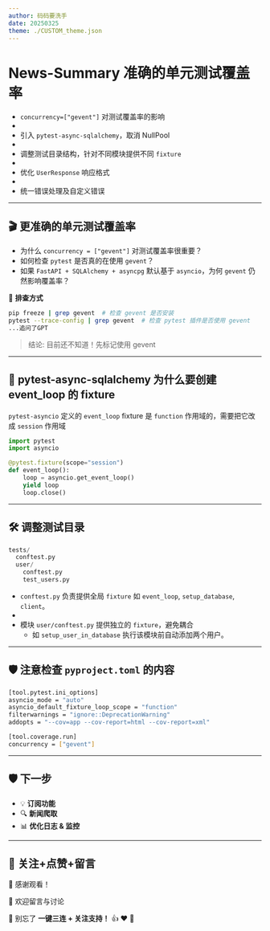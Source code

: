 ```yaml
---
author: 码码要洗手
date: 20250325
theme: ./CUSTOM_theme.json
---
```


# News-Summary 准确的单元测试覆盖率

- `concurrency=["gevent"]` 对测试覆盖率的影响
-
- 引入 `pytest-async-sqlalchemy`，取消 NullPool
-
- 调整测试目录结构，针对不同模块提供不同 `fixture`
-
- 优化 `UserResponse` 响应格式
-
- 统一错误处理及自定义错误

---

## 🎬 **更准确的单元测试覆盖率**

- 为什么 `concurrency = ["gevent"]` 对测试覆盖率很重要？
- 如何检查 `pytest` 是否真的在使用 `gevent`？
- 如果 `FastAPI + SQLAlchemy + asyncpg` 默认基于 `asyncio`，为何 `gevent` 仍然影响覆盖率？

📌 **排查方式**

```sh
pip freeze | grep gevent  # 检查 gevent 是否安装
pytest --trace-config | grep gevent  # 检查 pytest 插件是否使用 gevent
...追问了GPT
```

> 结论: 目前还不知道！先标记使用 gevent

---

## 🤔 **pytest-async-sqlalchemy 为什么要创建 event_loop 的 fixture**

`pytest-asyncio` 定义的 `event_loop` fixture 是 `function` 作用域的，需要把它改成 `session` 作用域

```python
import pytest
import asyncio

@pytest.fixture(scope="session")
def event_loop():
    loop = asyncio.get_event_loop()
    yield loop
    loop.close()
```

---

## 🛠 **调整测试目录**

```python
tests/
  conftest.py
  user/
    conftest.py
    test_users.py
```

- `conftest.py` 负责提供全局 `fixture` 如 `event_loop`, `setup_database`, `client`。
-
- 模块 `user/conftest.py` 提供独立的 `fixture`，避免耦合
  - 如 `setup_user_in_database` 执行该模块前自动添加两个用户。

---

## 🛡 **注意检查 `pyproject.toml` 的内容**

```sh
[tool.pytest.ini_options]
asyncio_mode = "auto"
asyncio_default_fixture_loop_scope = "function"
filterwarnings = "ignore::DeprecationWarning"
addopts = "--cov=app --cov-report=html --cov-report=xml"

[tool.coverage.run]
concurrency = ["gevent"]
```

---

## 🛡 **下一步**

- 💡 **订阅功能**
- 🔍 **新闻爬取**
- 📊 **优化日志 & 监控**

---

## 🎉 **关注+点赞+留言**

🙏 感谢观看！

💬 欢迎留言与讨论

📌 别忘了 **一键三连 + 关注支持！** 👍 ❤️ 🔄
